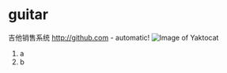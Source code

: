 # guitar
吉他销售系统
http://github.com - automatic!
![Image of Yaktocat](https://octodex.github.com/images/yaktocat.png)
1. a
2. b
